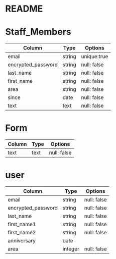 # README

# Staff_Members
| Column             | Type   | Options     | 
| ------------------ | ------ | ----------- | 
| email              | string | unique:true | 
| encrypted_password | string | null: false | 
| last_name          | string | null: false | 
| first_name         | string | null: false | 
| area               | string | null: false | 
| since              | date   | null: false | 
| text               | text   | null: false | 


# Form
| Column | Type | Options     | 
| ------ | ---- | ----------- | 
| text   | text | null: false | 


# user
| Column             | Type    | Options     | 
| ------------------ | ------- | ----------- | 
| email              | string  | null: false | 
| encrypted_password | string  | null: false | 
| last_name          | string  | null: false | 
| first_name1        | string  | null: false | 
| first_name2        | string  | null: false | 
| anniversary        | date    |             | 
| area               | integer | null: false | 
